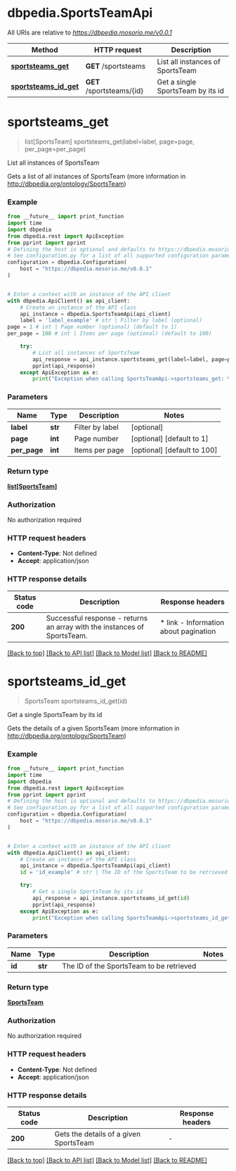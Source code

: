 # dbpedia.SportsTeamApi

All URIs are relative to *https://dbpedia.mosorio.me/v0.0.1*

Method | HTTP request | Description
------------- | ------------- | -------------
[**sportsteams_get**](SportsTeamApi.md#sportsteams_get) | **GET** /sportsteams | List all instances of SportsTeam
[**sportsteams_id_get**](SportsTeamApi.md#sportsteams_id_get) | **GET** /sportsteams/{id} | Get a single SportsTeam by its id


# **sportsteams_get**
> list[SportsTeam] sportsteams_get(label=label, page=page, per_page=per_page)

List all instances of SportsTeam

Gets a list of all instances of SportsTeam (more information in http://dbpedia.org/ontology/SportsTeam)

### Example

```python
from __future__ import print_function
import time
import dbpedia
from dbpedia.rest import ApiException
from pprint import pprint
# Defining the host is optional and defaults to https://dbpedia.mosorio.me/v0.0.1
# See configuration.py for a list of all supported configuration parameters.
configuration = dbpedia.Configuration(
    host = "https://dbpedia.mosorio.me/v0.0.1"
)


# Enter a context with an instance of the API client
with dbpedia.ApiClient() as api_client:
    # Create an instance of the API class
    api_instance = dbpedia.SportsTeamApi(api_client)
    label = 'label_example' # str | Filter by label (optional)
page = 1 # int | Page number (optional) (default to 1)
per_page = 100 # int | Items per page (optional) (default to 100)

    try:
        # List all instances of SportsTeam
        api_response = api_instance.sportsteams_get(label=label, page=page, per_page=per_page)
        pprint(api_response)
    except ApiException as e:
        print("Exception when calling SportsTeamApi->sportsteams_get: %s\n" % e)
```

### Parameters

Name | Type | Description  | Notes
------------- | ------------- | ------------- | -------------
 **label** | **str**| Filter by label | [optional] 
 **page** | **int**| Page number | [optional] [default to 1]
 **per_page** | **int**| Items per page | [optional] [default to 100]

### Return type

[**list[SportsTeam]**](SportsTeam.md)

### Authorization

No authorization required

### HTTP request headers

 - **Content-Type**: Not defined
 - **Accept**: application/json

### HTTP response details
| Status code | Description | Response headers |
|-------------|-------------|------------------|
**200** | Successful response - returns an array with the instances of SportsTeam. |  * link - Information about pagination <br>  |

[[Back to top]](#) [[Back to API list]](../README.md#documentation-for-api-endpoints) [[Back to Model list]](../README.md#documentation-for-models) [[Back to README]](../README.md)

# **sportsteams_id_get**
> SportsTeam sportsteams_id_get(id)

Get a single SportsTeam by its id

Gets the details of a given SportsTeam (more information in http://dbpedia.org/ontology/SportsTeam)

### Example

```python
from __future__ import print_function
import time
import dbpedia
from dbpedia.rest import ApiException
from pprint import pprint
# Defining the host is optional and defaults to https://dbpedia.mosorio.me/v0.0.1
# See configuration.py for a list of all supported configuration parameters.
configuration = dbpedia.Configuration(
    host = "https://dbpedia.mosorio.me/v0.0.1"
)


# Enter a context with an instance of the API client
with dbpedia.ApiClient() as api_client:
    # Create an instance of the API class
    api_instance = dbpedia.SportsTeamApi(api_client)
    id = 'id_example' # str | The ID of the SportsTeam to be retrieved

    try:
        # Get a single SportsTeam by its id
        api_response = api_instance.sportsteams_id_get(id)
        pprint(api_response)
    except ApiException as e:
        print("Exception when calling SportsTeamApi->sportsteams_id_get: %s\n" % e)
```

### Parameters

Name | Type | Description  | Notes
------------- | ------------- | ------------- | -------------
 **id** | **str**| The ID of the SportsTeam to be retrieved | 

### Return type

[**SportsTeam**](SportsTeam.md)

### Authorization

No authorization required

### HTTP request headers

 - **Content-Type**: Not defined
 - **Accept**: application/json

### HTTP response details
| Status code | Description | Response headers |
|-------------|-------------|------------------|
**200** | Gets the details of a given SportsTeam |  -  |

[[Back to top]](#) [[Back to API list]](../README.md#documentation-for-api-endpoints) [[Back to Model list]](../README.md#documentation-for-models) [[Back to README]](../README.md)


